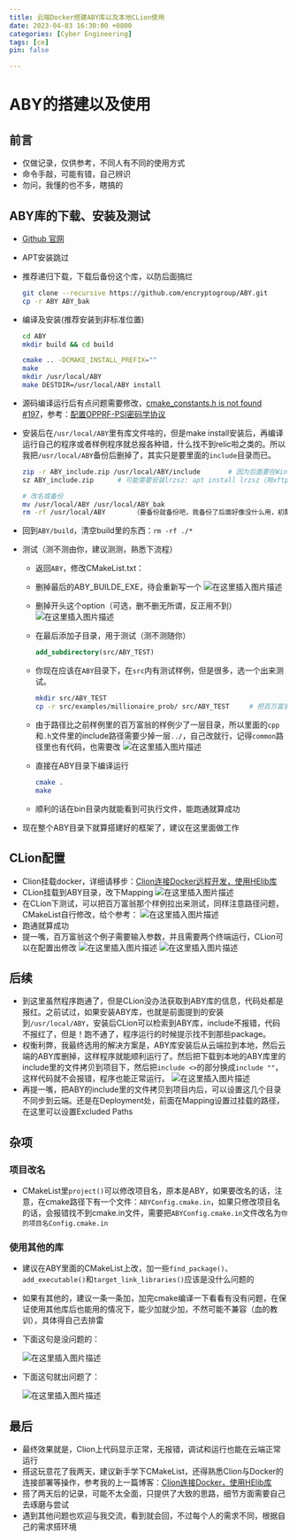 ```yaml
---
title: 云端Docker搭建ABY库以及本地CLion使用
date: 2023-04-03 16:30:00 +0800
categories: [Cyber Engineering]
tags: [ce]
pin: false

---
```


# ABY的搭建以及使用
## 前言
- 仅做记录，仅供参考，不同人有不同的使用方式
- 命令手敲，可能有错，自己辨识
- 勿问，我懂的也不多，瞎搞的
## ABY库的下载、安装及测试
- [Github 官网](https://github.com/encryptogroup/ABY)

- APT安装跳过

- 推荐递归下载，下载后备份这个库，以防后面搞烂
	```bash
	git clone --recursive https://github.com/encryptogroup/ABY.git
	cp -r ABY ABY_bak
	```
	
- 编译及安装(推荐安装到非标准位置)
	```bash
	cd ABY
	mkdir build && cd build
	
	cmake .. -DCMAKE_INSTALL_PREFIX=""
	make
	mkdir /usr/local/ABY
	make DESTDIR=/usr/local/ABY install
	```
	
- 源码编译运行后有点问题需要修改，[cmake_constants.h is not found #197](https://github.com/encryptogroup/ABY/issues/197)，参考：[配置OPPRF-PSI密码学协议](https://blog.csdn.net/weixin_45993094/article/details/126417101)

- 安装后在`/usr/local/ABY`里有库文件啥的，但是make install安装后，再编译运行自己的程序或者样例程序就总报各种错，什么找不到relic啦之类的。所以我把`/usr/local/ABY`备份后删掉了，其实只是要里面的`include`目录而已。
	```bash
	zip -r ABY_include.zip /usr/local/ABY/include		# 因为后面要在Windows下使用，用zip打包方便一点（而且我也不熟tar命令...）
	sz ABY_include.zip		# 可能需要安装lrzsz: apt install lrzsz（用xftp当我没说）
	
	# 改名或备份
	mv /usr/local/ABY /usr/local/ABY_bak
	rm -rf /usr/local/ABY		（要备份就备份吧，我备份了后面好像没什么用，初配建议还是备个份，推荐改名）
	```
	
- 回到`ABY/build`，清空build里的东西：`rm -rf ./*`

- 测试（测不测由你，建议测测，熟悉下流程）
	- 返回`ABY`，修改CMakeList.txt：
	- 删掉最后的ABY_BUILDE_EXE，待会重新写一个
	   ![在这里插入图片描述](/assets/img/a4cce58d0065432aa86ac432b02e9019.png)
	
	- 删掉开头这个option（可选，删不删无所谓，反正用不到）![在这里插入图片描述](/assets/img/8c0d775c08614bfdb5102354f160037e.png)
	- 在最后添加子目录，用于测试（测不测随你）
	  ```cmake
	  add_subdirectory(src/ABY_TEST)
	  ```
	- 你现在应该在`ABY`目录下，在`src`内有测试样例，但是很多，选一个出来测试。
	  ```bash
	  mkdir src/ABY_TEST
	  cp -r src/examples/millionaire_prob/ src/ABY_TEST		# 把百万富翁的样例copy出来
	  ```
	- 由于路径比之前样例里的百万富翁的样例少了一层目录，所以里面的`cpp`和`.h`文件里的include路径需要少掉一层`../`，自己改就行，记得`common`路径里也有代码，也需要改
	  ![在这里插入图片描述](/assets/img/3665e3c8784e4bc49b91a6ae0cf075f8.png)
	- 直接在ABY目录下编译运行
	  ```bash
	  cmake .
	  make
	  ```
	- 顺利的话在bin目录内就能看到可执行文件，能跑通就算成功
	
- 现在整个ABY目录下就算搭建好的框架了，建议在这里面做工作

## CLion配置
- Clion挂载docker，详细请移步：[Clion连接Docker远程开发，使用HElib库](https://country-if.github.io/posts/HElib+Clion%E8%BF%9C%E7%A8%8B%E5%BC%80%E5%8F%91/)
- CLion挂载到ABY目录，改下Mapping
![在这里插入图片描述](/assets/img/feda4de96e124c87ba772c0af94ebe93.png)
- 在CLion下测试，可以把百万富翁那个样例拉出来测试，同样注意路径问题，CMakeList自行修改，给个参考：
![在这里插入图片描述](/assets/img/5ad464e7eec3480286b735866058dda4.png)
- 跑通就算成功
- 提一嘴，百万富翁这个例子需要输入参数，并且需要两个终端运行，CLion可以在配置出修改
![在这里插入图片描述](/assets/img/5e3583f3eda247d4b7dece1796fef220.png)
![在这里插入图片描述](/assets/img/5c13edf397fb4d38b600ac0de98dc519.png)
## 后续
- 到这里虽然程序跑通了，但是CLion没办法获取到ABY库的信息，代码处都是报红。之前试过，如果安装ABY库，也就是前面提到的安装到`/usr/local/ABY`，安装后CLion可以检索到ABY库，include不报错，代码不报红了，但是！跑不通了，程序运行的时候提示找不到那些package。
- 权衡利弊，我最终选用的解决方案是，ABY库安装后从云端拉到本地，然后云端的ABY库删掉，这样程序就能顺利运行了。然后把下载到本地的ABY库里的include里的文件拷贝到项目下，然后把`include <>`的部分换成`include ""`，这样代码就不会报错，程序也能正常运行。
![在这里插入图片描述](/assets/img/23dd17e382c04ad4a51f72e9e43552cf.png)
- 再提一嘴，把ABY的include里的文件拷贝到项目内后，可以设置这几个目录不同步到云端。还是在Deployment处，前面在Mapping设置过挂载的路径，在这里可以设置Excluded Paths

## 杂项
### 项目改名
- CMakeList里`project()`可以修改项目名，原本是ABY，如果要改名的话，注意，在cmake路径下有一个文件：`ABYConfig.cmake.in`，如果只修改项目名的话，会报错找不到cmake.in文件，需要把`ABYConfig.cmake.in`文件改名为`你的项目名Config.cmake.in`
### 使用其他的库
- 建议在ABY里面的CMakeList上改，加一些`find_package()`、`add_executable()`和`target_link_libraries()`应该是没什么问题的
- 如果有其他的，建议一条一条加，加完cmake编译一下看看有没有问题，在保证使用其他库后也能用的情况下，能少加就少加，不然可能不兼容（血的教训），具体得自己去排雷
- 下面这句是没问题的：

	![在这里插入图片描述](/assets/img/cde57a8fb2bb4df8a74c4fc0154c4289.png)
- 下面这句就出问题了：

	![在这里插入图片描述](/assets/img/082c5a53d87847d48d1e8f738d76b807.png)
## 最后
- 最终效果就是，Clion上代码显示正常，无报错，调试和运行也能在云端正常运行
- 搭这玩意花了我两天，建议新手学下CMakeList，还得熟悉Clion与Docker的连接部署等操作，参考我的上一篇博客：[Clion连接Docker，使用HElib库](https://blog.csdn.net/weixin_45824303/article/details/129322292)
- 搭了两天后的记录，可能不太全面，只提供了大致的思路，细节方面需要自己去琢磨与尝试
- 遇到其他问题也欢迎与我交流，看到就会回，不过每个人的需求不同，根据自己的需求搭环境